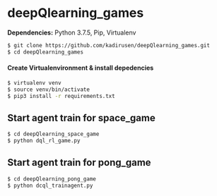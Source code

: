 # deepQlearning_games

**Dependencies:** Python 3.7.5, Pip, Virtualenv

```sh
$ git clone https://github.com/kadirusen/deepQlearning_games.git
$ cd deepQlearning_games

```

#### Create Virtualenvironment & install depedencies

```sh
$ virtualenv venv
$ source venv/bin/activate
$ pip3 install -r requirements.txt
```

## Start agent train for space_game

```sh
$ cd deepQlearning_space_game
$ python dql_rl_game.py 
```
## Start agent train for pong_game

```sh
$ cd deepQlearning_pong_game
$ python dcql_trainagent.py
```
